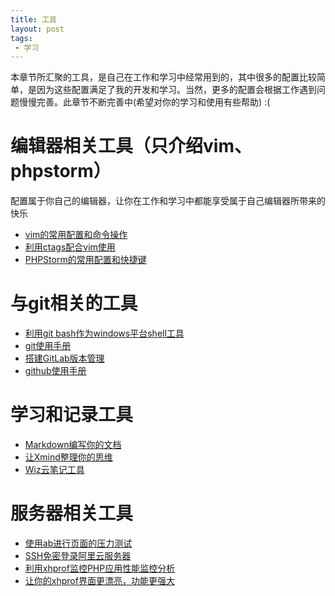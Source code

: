 ```yaml
---
title: 工具
layout: post
tags:
 - 学习
---
```


本章节所汇聚的工具，是自己在工作和学习中经常用到的，其中很多的配置比较简单，是因为这些配置满足了我的开发和学习。当然，更多的配置会根据工作遇到问题慢慢完善。此章节不断完善中(希望对你的学习和使用有些帮助) :(

# 编辑器相关工具（只介绍vim、phpstorm）

配置属于你自己的编辑器，让你在工作和学习中都能享受属于自己编辑器所带来的快乐

- [vim的常用配置和命令操作](http://fromwiz.com/share/s/09FnQG0uDkMA2tyWxz1kLdUr0IRhkT10NkN22dXY1a1sjvVq)
- [利用ctags配合vim使用](http://fromwiz.com/share/s/09FnQG0uDkMA2tyWxz1kLdUr0ibJW43WG4CU2OKO3w0HZ50B)
- [PHPStorm的常用配置和快捷键]()

# 与git相关的工具
- [利用git bash作为windows平台shell工具](https://git-for-windows.github.io/)
- [git使用手册]()
- [搭建GitLab版本管理]()
- [github使用手册]()

# 学习和记录工具
- [Markdown编写你的文档](https://www.zybuluo.com/mdeditor)
- [让Xmind整理你的思维](http://www.xmindchina.net/xiazai.html)
- [Wiz云笔记工具](http://wiz.cn/download.html)


# 服务器相关工具
- [使用ab进行页面的压力测试](http://09a57d2a.wiz03.com/share/s/09FnQG0uDkMA2tyWxz1kLdUr03Kn8T0K5ALR2EdH9l00YAFp)
- [SSH免密登录阿里云服务器](http://09a57d2a.wiz03.com/share/s/09FnQG0uDkMA2tyWxz1kLdUr0DIwkA2ETAdW21saq63cxQ7Z)
- [利用xhprof监控PHP应用性能监控分析]()
- [让你的xhprof界面更漂亮，功能更强大]()